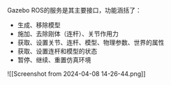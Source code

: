 Gazebo ROS的服务是其主要接口，功能涵括了：

+ 生成、移除模型
+ 施加、去除刚体（连杆）、关节作用力
+ 获取、设置关节、连杆、模型、物理参数、世界的属性
+ 获取、设置连杆和模型的状态
+ 暂停、继续、重置仿真环境

![[Screenshot from 2024-04-08 14-26-44.png]]